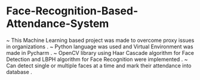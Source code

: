# Face-Recognition-Based-Attendance-System

~ This Machine Learning based project was made to overcome proxy issues in organizations .
~ Python language was used and Virtual Environment was made in Pycharm .
~ OpenCV library using Haar Cascade algorithm for Face Detection and LBPH algorithm for Face Recognition were implemented .
~ Can detect single or multiple faces at a time and mark their attendance into database .
